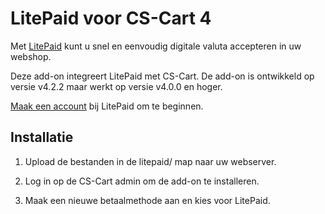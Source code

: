 LitePaid voor CS-Cart 4
=======================

Met [LitePaid](https://litepaid.com) kunt u snel en eenvoudig digitale valuta
accepteren in uw webshop.

Deze add-on integreert LitePaid met CS-Cart. De add-on is ontwikkeld op versie
v4.2.2 maar werkt op versie v4.0.0 en hoger.

[Maak een account](https://litepaid.com/register) bij LitePaid om te beginnen.


Installatie
-----------

 1. Upload de bestanden in de litepaid/ map naar uw webserver.

 2. Log in op de CS-Cart admin om de add-on te installeren.

 3. Maak een nieuwe betaalmethode aan en kies voor LitePaid.
